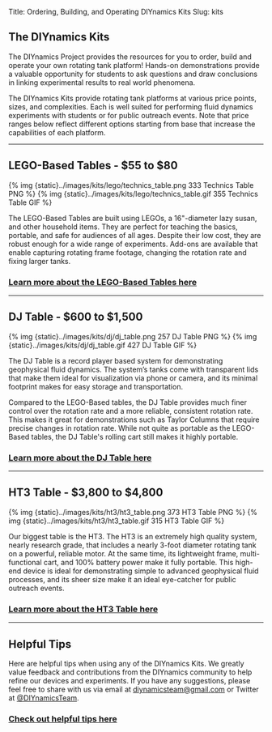 Title: Ordering, Building, and Operating DIYnamics Kits
Slug: kits

## The DIYnamics Kits

The DIYnamics Project provides the resources for you to order, build and operate your own rotating tank platform! Hands-on demonstrations provide a valuable opportunity for students to ask questions and draw conclusions in linking experimental results to real world phenomena.

The DIYnamics Kits provide rotating tank platforms at various price points, sizes, and complexities. Each is well suited for performing fluid dynamics experiments with students or for public outreach events. Note that price ranges below reflect different options starting from base that increase the capabilities of each platform.

---

## LEGO-Based Tables - $55 to $80

{% img {static}../images/kits/lego/technics_table.png 333 Technics Table PNG %}
{% img {static}../images/kits/lego/technics_table.gif 355 Technics Table GIF %}

The LEGO-Based Tables are built using LEGOs, a 16"-diameter lazy susan, and other household items. They are perfect for teaching the basics, portable, and safe for audiences of all ages. Despite their low cost, they are robust enough for a wide range of experiments. Add-ons are available that enable capturing rotating frame footage, changing the rotation rate and fixing larger tanks.

### [Learn more about the LEGO-Based Tables here](/pages/lego.html)

---

## DJ Table - $600 to $1,500

{% img {static}../images/kits/dj/dj_table.png 257 DJ Table PNG %}
{% img {static}../images/kits/dj/dj_table.gif 427 DJ Table GIF %}

The DJ Table is a record player based system for demonstrating geophysical fluid dynamics. The system’s tanks come with transparent lids that make them ideal for visualization via phone or camera, and its minimal footprint makes for easy storage and transportation.

Compared to the LEGO-Based tables, the DJ Table provides much finer control over the rotation rate and a more reliable, consistent rotation rate. This makes it great for demonstrations such as Taylor Columns that require precise changes in rotation rate. While not quite as portable as the LEGO-Based tables, the DJ Table's rolling cart still makes it highly portable.

### [Learn more about the DJ Table here](/pages/dj.html)

---

## HT3 Table - $3,800 to $4,800

{% img {static}../images/kits/ht3/ht3_table.png 373 HT3 Table PNG %}
{% img {static}../images/kits/ht3/ht3_table.gif 315 HT3 Table GIF %}

Our biggest table is the HT3. The HT3 is an extremely high quality system, nearly research grade, that includes a nearly 3-foot diameter rotating tank on a powerful, reliable motor. At the same time, its lightweight frame, multi-functional cart, and 100% battery power make it fully portable. This high-end device is ideal for demonstrating simple to advanced geophysical fluid processes, and its sheer size make it an ideal eye-catcher for public outreach events.

### [Learn more about the HT3 Table here](/pages/ht3.html)

---

## Helpful Tips

Here are helpful tips when using any of the DIYnamics Kits. We greatly value feedback and contributions from the DIYnamics community to help refine our devices and experiments. If you have any suggestions, please feel free to share with us via email at [diynamicsteam@gmail.com](mailto:diynamicsteam@gmail.com) or Twitter at [@DIYnamicsTeam](https://twitter.com/diynamicsteam).

### [Check out helpful tips here](/pages/tips.html)